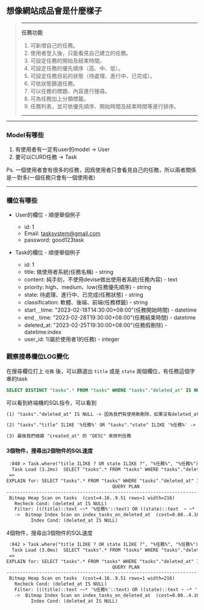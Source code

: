 ## 想像網站成品會是什麼樣子

> ---    
> **任務功能**   
> 1. 可新增自己的任務。   
> 2. 使用者登入後，只能看見自己建立的任務。   
> 3. 可設定任務的開始及結束時間。     
> 4. 可設定任務的優先順序（高、中、低）。     
> 5. 可設定任務目前的狀態（待處理、進行中、已完成）。     
> 6. 可依狀態篩選任務。   
> 7. 可以任務的標題、內容進行搜尋。   
> 8. 可為任務加上分類標籤。   
> 9. 任務列表，並可依優先順序、開始時間及結束時間等進行排序。     
> 
> ---    

-------------

### Model有哪些

1. 有使用者有一定有user的model -> User
2. 要可以CURD任務 -> Task

Ps. 一個使用者會有很多的任務，因爲使用者只會看見自己的任務，所以兩者關係是一對多(一個任務只會有一個使用者)

-------------

### 欄位有哪些

* User的欄位 - 順便舉個例子
  - id: 1
  - Email: tasksystem@gmail.com
  - password: good123task


* Task的欄位 - 順便舉個例子
  - id: 1
  - title: 做使用者系統(任務名稱) - string
  - content: 純手刻，不使用devise做出使用者系統(任務內容) - text
  - priority: high、medium、low(任務優先順序) - string
  - state: 待處理、進行中、已完成(任務狀態) - string
  - classification: 軟體、後端、前端(任務標籤) - string
  - start＿time: "2023-02-18T14:30:00+08:00"(任務開始時間) - datetime
  - end＿time: "2023-02-28T19:30:00+08:00"(任務結束時間) - datetime
  - deleted_at: "2023-02-25T19:30:00+08:00"(任務假刪除) - datetime:index
  - user_id: 1(屬於使用者1的任務) - integer


### 觀察搜尋欄位LOG變化

在搜尋欄位打上 `任務` 後，可以篩選出 `title` 或是 `state` 兩個欄位，有任務這個字串的task   
```sql
SELECT DISTINCT "tasks".* FROM "tasks" WHERE "tasks"."deleted_at" IS NULL AND ("tasks"."title" ILIKE '%任務%' OR "tasks"."state" ILIKE '%任務%') ORDER BY "tasks"."created_at" DESC
```

可以看到終端機的SQL指令，可以看到
```md
(1) "tasks"."deleted_at" IS NULL -> 因為我們有使用軟刪除，如果沒有deleted_at is NULL的話，會順便把被軟刪除掉的資料一起搜尋出來

(2) "tasks"."title" ILIKE '%任務%' OR "tasks"."state" ILIKE '%任務%' -> 這一段是用篩選出 title or state 有任務關鍵字的task

(3) 最後我們根據 "created_at" 的 "DESC" 來排列任務
```

#### 3個物件，搜尋出2個物件的SQL速度
```md
 :040 > Task.where("title ILIKE ? OR state ILIKE ?", "%任務%", "%任務%").explain
  Task Load (3.2ms)  SELECT "tasks".* FROM "tasks" WHERE "tasks"."deleted_at" IS NULL AND (title ILIKE '%任務%' OR state ILIKE '%任務%')
 =>                              
EXPLAIN for: SELECT "tasks".* FROM "tasks" WHERE "tasks"."deleted_at" IS NULL AND (title ILIKE '%任務%' OR state ILIKE '%任務%')
                                       QUERY PLAN
----------------------------------------------------------------------------------------
 Bitmap Heap Scan on tasks  (cost=4.16..9.51 rows=1 width=216)
   Recheck Cond: (deleted_at IS NULL)   
   Filter: (((title)::text ~~* '%任務%'::text) OR ((state)::text  ~ ~* '%任務%'::text))
   ->  Bitmap Index Scan on index_tasks_on_deleted_at  (cost=0.00..4.16 rows=2 width=0)
         Index Cond: (deleted_at IS NULL)
```



4個物件，搜尋出3個物件的SQL速度
```md
 :042 > Task.where("title ILIKE ? OR state ILIKE ?", "%任務%", "%任務%").explain
  Task Load (3.0ms)  SELECT "tasks".* FROM "tasks" WHERE "tasks"."deleted_at" IS NULL AND (title ILIKE '%任務%' OR state ILIKE '%任務%')
 => 
EXPLAIN for: SELECT "tasks".* FROM "tasks" WHERE "tasks"."deleted_at" IS NULL AND (title ILIKE '%任務%' OR state ILIKE '%任務%')
                                       QUERY PLAN
----------------------------------------------------------------------------------------
 Bitmap Heap Scan on tasks  (cost=4.16..9.51 rows=1 width=216)
   Recheck Cond: (deleted_at IS NULL)
   Filter: (((title)::text ~~* '%任務%'::text) OR ((state)::text ~ ~* '%任務%'::text))
   ->  Bitmap Index Scan on index_tasks_on_deleted_at  (cost=0.00..4.16 rows=2 width=0)
         Index Cond: (deleted_at IS NULL)
```

